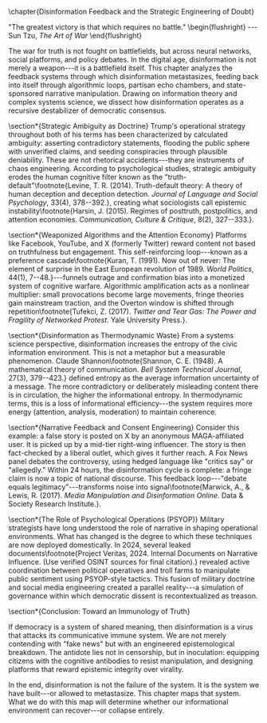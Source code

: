 \chapter{Disinformation Feedback and the Strategic Engineering of Doubt}

"The greatest victory is that which requires no battle."
\begin{flushright}
--- Sun Tzu, *The Art of War*
\end{flushright}

The war for truth is not fought on battlefields, but across neural networks, social platforms, and policy debates. In the digital age, disinformation is not merely a weapon---it is a battlefield itself. This chapter analyzes the feedback systems through which disinformation metastasizes, feeding back into itself through algorithmic loops, partisan echo chambers, and state-sponsored narrative manipulation. Drawing on information theory and complex systems science, we dissect how disinformation operates as a recursive destabilizer of democratic consensus.

\section*{Strategic Ambiguity as Doctrine}
Trump's operational strategy throughout both of his terms has been characterized by calculated ambiguity: asserting contradictory statements, flooding the public sphere with unverified claims, and seeding conspiracies through plausible deniability. These are not rhetorical accidents---they are instruments of chaos engineering. According to psychological studies, strategic ambiguity erodes the human cognitive filter known as the "truth-default"\footnote{Levine, T. R. (2014). Truth-default theory: A theory of human deception and deception detection. *Journal of Language and Social Psychology*, 33(4), 378--392.}, creating what sociologists call epistemic instability\footnote{Harsin, J. (2015). Regimes of posttruth, postpolitics, and attention economies. *Communication, Culture & Critique*, 8(2), 327--333.}.

\section*{Weaponized Algorithms and the Attention Economy}
Platforms like Facebook, YouTube, and X (formerly Twitter) reward content not based on truthfulness but engagement. This self-reinforcing loop---known as a preference cascade\footnote{Kuran, T. (1991). Now out of never: The element of surprise in the East European revolution of 1989. *World Politics*, 44(1), 7--48.}---funnels outrage and confirmation bias into a monetized system of cognitive warfare. Algorithmic amplification acts as a nonlinear multiplier: small provocations become large movements, fringe theories gain mainstream traction, and the Overton window is shifted through repetition\footnote{Tufekci, Z. (2017). *Twitter and Tear Gas: The Power and Fragility of Networked Protest*. Yale University Press.}.

\section*{Disinformation as Thermodynamic Waste}
From a systems science perspective, disinformation increases the entropy of the civic information environment. This is not a metaphor but a measurable phenomenon. Claude Shannon\footnote{Shannon, C. E. (1948). A mathematical theory of communication. *Bell System Technical Journal*, 27(3), 379--423.} defined entropy as the average information uncertainty of a message. The more contradictory or deliberately misleading content there is in circulation, the higher the informational entropy. In thermodynamic terms, this is a loss of informational efficiency---the system requires more energy (attention, analysis, moderation) to maintain coherence.

\section*{Narrative Feedback and Consent Engineering}
Consider this example: a false story is posted on X by an anonymous MAGA-affiliated user. It is picked up by a mid-tier right-wing influencer. The story is then fact-checked by a liberal outlet, which gives it further reach. A Fox News panel debates the controversy, using hedged language like "critics say" or "allegedly." Within 24 hours, the disinformation cycle is complete: a fringe claim is now a topic of national discourse. This feedback loop---"debate equals legitimacy"---transforms noise into signal\footnote{Marwick, A., & Lewis, R. (2017). *Media Manipulation and Disinformation Online*. Data & Society Research Institute.}.

\section*{The Role of Psychological Operations (PSYOP)}
Military strategists have long understood the role of narrative in shaping operational environments. What has changed is the degree to which these techniques are now deployed domestically. In 2024, several leaked documents\footnote{Project Veritas, 2024. Internal Documents on Narrative Influence. (Use verified OSINT sources for final citation).} revealed active coordination between political operatives and troll farms to manipulate public sentiment using PSYOP-style tactics. This fusion of military doctrine and social media engineering created a parallel reality---a simulation of governance within which democratic dissent is recontextualized as treason.

\section*{Conclusion: Toward an Immunology of Truth}

If democracy is a system of shared meaning, then disinformation is a virus that attacks its communicative immune system. We are not merely contending with "fake news" but with an engineered epistemological breakdown. The antidote lies not in censorship, but in inoculation: equipping citizens with the cognitive antibodies to resist manipulation, and designing platforms that reward epistemic integrity over virality.

In the end, disinformation is not the failure of the system. It is the system we have built---or allowed to metastasize. This chapter maps that system. What we do with this map will determine whether our informational environment can recover---or collapse entirely.

